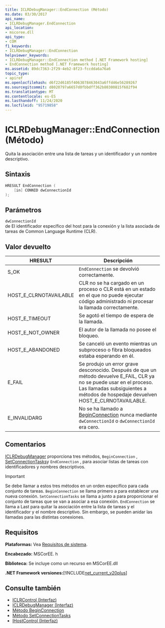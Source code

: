 ```yaml
---
title: ICLRDebugManager::EndConnection (Método)
ms.date: 03/30/2017
api_name:
- ICLRDebugManager.EndConnection
api_location:
- mscoree.dll
api_type:
- COM
f1_keywords:
- ICLRDebugManager::EndConnection
helpviewer_keywords:
- ICLRDebugManager::EndConnection method [.NET Framework hosting]
- EndConnection method [.NET Framework hosting]
ms.assetid: 89dc7363-2f29-4eb2-8f23-fccdda6a76a6
topic_type:
- apiref
ms.openlocfilehash: d6f22d6185f4063078463043a6ffd46e56289267
ms.sourcegitcommit: d8020797a6657d0fbbdff362b80300815f682f94
ms.translationtype: MT
ms.contentlocale: es-ES
ms.lasthandoff: 11/24/2020
ms.locfileid: "95719858"
---
```

# <a name="iclrdebugmanagerendconnection-method"></a>ICLRDebugManager::EndConnection (Método)

Quita la asociación entre una lista de tareas y un identificador y un nombre descriptivo.  
  
## <a name="syntax"></a>Sintaxis  
  
```cpp  
HRESULT EndConnection (  
    [in] CONNID dwConnectionId  
);  
```  
  
## <a name="parameters"></a>Parámetros  

 `dwConnectionId`  
 de El identificador específico del host para la conexión y la lista asociada de tareas de Common Language Runtime (CLR).  
  
## <a name="return-value"></a>Valor devuelto  
  
|HRESULT|Descripción|  
|-------------|-----------------|  
|S_OK|`EndConnection` se devolvió correctamente.|  
|HOST_E_CLRNOTAVAILABLE|CLR no se ha cargado en un proceso o CLR está en un estado en el que no puede ejecutar código administrado ni procesar la llamada correctamente.|  
|HOST_E_TIMEOUT|Se agotó el tiempo de espera de la llamada.|  
|HOST_E_NOT_OWNER|El autor de la llamada no posee el bloqueo.|  
|HOST_E_ABANDONED|Se canceló un evento mientras un subproceso o fibra bloqueados estaba esperando en él.|  
|E_FAIL|Se produjo un error grave desconocido. Después de que un método devuelve E_FAIL, CLR ya no se puede usar en el proceso. Las llamadas subsiguientes a métodos de hospedaje devuelven HOST_E_CLRNOTAVAILABLE.|  
|E_INVALIDARG|No se ha llamado a [BeginConnection](iclrdebugmanager-beginconnection-method.md) nunca mediante `dwConnectionId` o `dwConnectionId` era cero.|  
  
## <a name="remarks"></a>Comentarios  

 [ICLRDebugManager](iclrdebugmanager-interface.md) proporciona tres métodos, `BeginConnection` , [SetConnectionTasks](iclrdebugmanager-setconnectiontasks-method.md)y `EndConnection` , para asociar listas de tareas con identificadores y nombres descriptivos.  
  
> [!IMPORTANT]
> Se debe llamar a estos tres métodos en un orden específico para cada conjunto de tareas. `BeginConnection` se llama primero a para establecer una nueva conexión. `SetConnectionTasks` se llama a junto a para proporcionar el conjunto de tareas que se van a asociar a esa conexión. `EndConnection` se llama a Last para quitar la asociación entre la lista de tareas y el identificador y el nombre descriptivo. Sin embargo, se pueden anidar las llamadas para las distintas conexiones.  
  
## <a name="requirements"></a>Requisitos  

 **Plataformas:** Vea [Requisitos de sistema](../../get-started/system-requirements.md).  
  
 **Encabezado:** MSCorEE. h  
  
 **Biblioteca:** Se incluye como un recurso en MSCorEE.dll  
  
 **.NET Framework versiones:**[!INCLUDE[net_current_v20plus](../../../../includes/net-current-v20plus-md.md)]  
  
## <a name="see-also"></a>Consulte también

- [ICLRControl (Interfaz)](iclrcontrol-interface.md)
- [ICLRDebugManager (Interfaz)](iclrdebugmanager-interface.md)
- [Método BeginConnection](iclrdebugmanager-beginconnection-method.md)
- [Método SetConnectionTasks](iclrdebugmanager-setconnectiontasks-method.md)
- [IHostControl (Interfaz)](ihostcontrol-interface.md)

